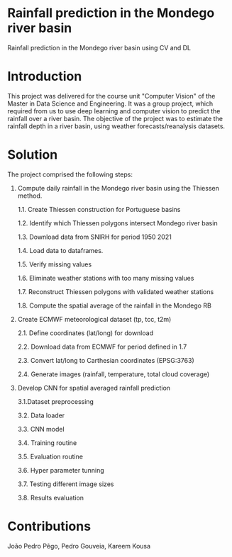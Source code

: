 # Rainfall prediction in the Mondego river basin
Rainfall prediction in the Mondego river basin using CV and DL

# Introduction 
This project was delivered for the course unit "Computer Vision" of the Master in Data Science and Engineering.
It was a group project, which required from us to use deep learning and computer vision to predict the rainfall over a river basin. The objective of the project was to estimate the rainfall depth in a river basin, using weather forecasts/reanalysis datasets.

# Solution 
The project comprised the following steps:
1. Compute daily rainfall in the Mondego river basin using the Thiessen method.
   
   1.1. Create Thiessen construction for Portuguese basins
   
   1.2. Identify which Thiessen polygons intersect Mondego river basin
   
   1.3. Download data from SNIRH for period 1950 2021
   
   1.4. Load data to dataframes.
   
   1.5. Verify missing values
   
   1.6. Eliminate weather stations with too many missing values
   
   1.7. Reconstruct Thiessen polygons with validated weather stations
   
   1.8. Compute the spatial average of the rainfall in the Mondego RB
   
2. Create ECMWF meteorological dataset (tp, tcc, t2m)

   2.1. Define coordinates (lat/long) for download
   
   2.2. Download data from ECMWF for period defined in 1.7
   
   2.3. Convert lat/long to Carthesian coordinates (EPSG:3763)
   
   2.4. Generate images (rainfall, temperature, total cloud coverage)
      
3. Develop CNN for spatial averaged rainfall prediction

   3.1.Dataset preprocessing
   
   3.2. Data loader
   
   3.3. CNN model
   
   3.4. Training routine
   
   3.5. Evaluation routine
   
   3.6. Hyper parameter tunning
   
   3.7. Testing different image sizes
   
   3.8. Results evaluation


# Contributions
João Pedro Pêgo, Pedro Gouveia, Kareem Kousa
